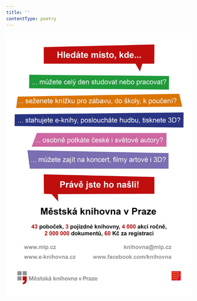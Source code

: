 ```yaml
---
title: ''
contentType: poetry
---
```


<section>

![upoutavka_eknihy.jpg](./resources/upoutavka_eknihy_fmt.jpeg)

</section>
